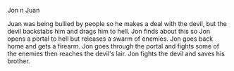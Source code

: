 Jon n Juan


Juan was being bullied by people so he makes a deal with the devil, but the devil backstabs him and drags him to hell. Jon finds about this so Jon opens a portal to hell but releases a swarm of enemies. Jon goes back home and gets a firearm. Jon goes through the portal and fights some of the enemies then reaches the devil's lair. Jon fights the devil and saves his brother.
